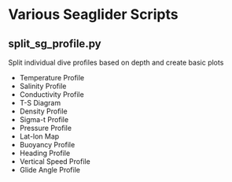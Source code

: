 # Various Seaglider Scripts

## split_sg_profile.py ##
Split individual dive profiles based on depth and create basic plots

- Temperature Profile
- Salinity Profile
- Conductivity Profile
- T-S Diagram
- Density Profile
- Sigma-t Profile
- Pressure Profile
- Lat-lon Map
- Buoyancy Profile
- Heading Profile
- Vertical Speed Profile
- Glide Angle Profile
